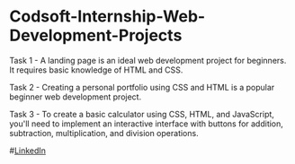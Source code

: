 # Codsoft-Internship-Web-Development-Projects
Task 1 - A landing page is an ideal web development project for beginners. It requires basic
knowledge of HTML and CSS.

Task 2 - Creating a personal portfolio using CSS and HTML is a popular beginner web development
project.

Task 3 - To create a basic calculator using CSS, HTML, and JavaScript, you'll need to implement an
interactive interface with buttons for addition, subtraction, multiplication, and division
operations.

#[LinkedIn](https://in.linkedin.com/in/nmohammedaffan)
